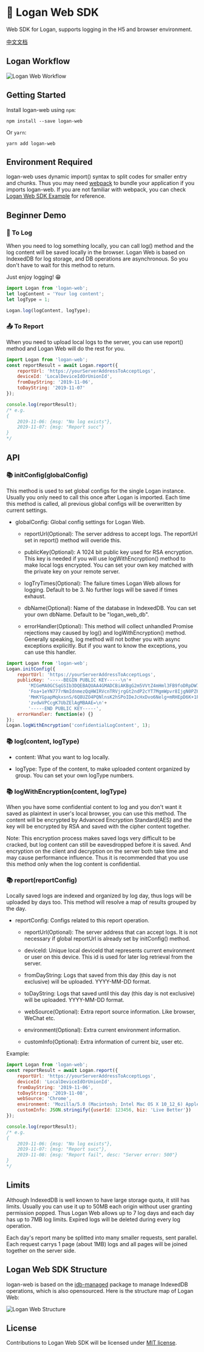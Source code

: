 # 🐺 Logan Web SDK
Web SDK for Logan, supports logging in the H5 and browser environment.

[中文文档](https://github.com/Meituan-Dianping/Logan/tree/master/Logan/WebSDK/README.ch.md)

## Logan Workflow

![Logan Web Workflow](https://raw.githubusercontent.com/Meituan-Dianping/Logan/master/Logan/WebSDK/img/logan_web_workflow_en.png)

## Getting Started
Install logan-web using `npm`:

```
npm install --save logan-web
```

Or `yarn`:

```
yarn add logan-web
```

## Environment Required
logan-web uses dynamic import() syntax to split codes for smaller entry and chunks. Thus you may need [webpack](https://webpack.js.org/) to bundle your application if you imports logan-web. If you are not familiar with webpack, you can check [Logan Web SDK Example](https://github.com/Meituan-Dianping/Logan/tree/master/Example/Logan-WebSDK) for reference.


## Beginner Demo 
### 🎒 To Log

When you need to log something locally, you can call log() method and the log content will be saved locally in the browser. Logan Web is based on IndexedDB for log storage, and DB operations are asynchronous. So you don't have to wait for this method to return.

Just enjoy logging! 😁

```js
import Logan from 'logan-web';
let logContent = 'Your log content';
let logType = 1;

Logan.log(logContent, logType);
```

### 📤 To Report

When you need to upload local logs to the server, you can use report() method and Logan Web will do the rest for you.

```js
import Logan from 'logan-web';
const reportResult = await Logan.report({
    reportUrl: 'https://yourServerAddressToAcceptLogs',
    deviceId: 'LocalDeviceIdOrUnionId',
    fromDayString: '2019-11-06',
    toDayString: '2019-11-07'
});

console.log(reportResult);
/* e.g.
{ 
	2019-11-06: {msg: "No log exists"},
	2019-11-07: {msg: "Report succ"}
}
*/
```

## API

### 📚 initConfig(globalConfig)
This method is used to set global configs for the single Logan instance. Usually you only need to call this once after Logan is imported. Each time this method is called, all previous global configs will be overwritten by current settings.

* globalConfig: Global config settings for Logan Web.
	* reportUrl(Optional): The server address to accept logs. The reportUrl set in report() method will overide this.
	
	* publicKey(Optional): A 1024 bit public key used for RSA encryption. This key is needed if you will use logWithEncryption() method to make local logs encrypted. You can set your own key matched with the private key on your remote server.
	
	* logTryTimes(Optional): The failure times Logan Web allows for logging. Default to be 3. No further logs will be saved if times exhaust.
	
	* dbName(Optional): Name of the database in IndexedDB. You can set your own dbName. Default to be "logan\_web\_db".
	
	* errorHandler(Optional): This method will collect unhandled Promise rejections may caused by log() and logWithEncryption() method. Generally speaking, log method will not bother you with async exceptions explicitly. But if you want to know the exceptions, you can use this handler.

```js
import Logan from 'logan-web';
Logan.initConfig({
	reportUrl: 'https://yourServerAddressToAcceptLogs',
	publicKey: '-----BEGIN PUBLIC KEY-----\n'+
        'MIGeMA0GCSqGSIb3DQEBAQUAA4GMADCBiAKBgG2m5VVtZ4mHml3FB9foDRpDW7Pw\n'+
        'Foa+1eYN777rNmIdnmezQqHWIRVcnTRVjrgGt2ndP2cYT7MgmWpvr8IjgN0PZ6ng\n'+
        'MmKYGpapMqkxsnS/6Q8UZO4PQNlnsK2hSPoIDeJcHxDvo6Nelg+mRHEpD6K+1FIq\n'+
        'zvdwVPCcgK7UbZElAgMBAAE=\n'+
        '-----END PUBLIC KEY-----',
    errorHandler: function(e) {}
});
Logan.logWithEncryption('confidentialLogContent', 1);

```

### 📚 log(content, logType)

* content: What you want to log locally.

* logType: Type of the content, to make uploaded content organized by group. You can set your own logType numbers.

### 📚 logWithEncryption(content, logType)
When you have some confidential content to log and you don't want it saved as plaintext in user's local browser, you can use this method. The content will be encrypted by Advanced Encryption Standard(AES) and the key will be encrypted by RSA and saved with the cipher content together. 

Note: This encryption process makes saved logs very difficult to be cracked, but log content can still be eavesdropped before it is saved. And encryption on the client and decryption on the server both take time and may cause performance influence. Thus it is recommended that you use this method only when the log content is confidential.

### 📚 report(reportConfig)
Locally saved logs are indexed and organized by log day, thus logs will be uploaded by days too. This method will resolve a map of results grouped by the day.

* reportConfig: Configs related to this report operation.
	* reportUrl(Optional): The server address that can accept logs. It is not necessary if global reportUrl is already set by initConfig() method.
	
	* deviceId: Unique local deviceId that represents current environment or user on this device. This id is used for later log retrieval from the server.
	
	* fromDayString: Logs that saved from this day (this day is not exclusive) will be uploaded. YYYY-MM-DD format.
	
	* toDayString: Logs that saved until this day (this day is not exclusive) will be uploaded. YYYY-MM-DD format.
	
	* webSource(Optional): Extra report source information. Like browser, WeChat etc.
	
	* environment(Optional): Extra current environment information.
	
	* customInfo(Optional): Extra information of current biz, user etc.

Example:

```js
import Logan from 'logan-web';
const reportResult = await Logan.report({
    reportUrl: 'https://yourServerAddressToAcceptLogs',
    deviceId: 'LocalDeviceIdOrUnionId',
    fromDayString: '2019-11-06',
    toDayString: '2019-11-08',
    webSource: 'Chrome',
    environment: 'Mozilla/5.0 (Macintosh; Intel Mac OS X 10_12_6) AppleWebKit/537.36 (KHTML, like Gecko) Chrome/77.0.3865.120 Safari/537.36',
    customInfo: JSON.stringify({userId: 123456, biz: 'Live Better'})
});

console.log(reportResult);
/* e.g.
{ 
	2019-11-06: {msg: "No log exists"},
	2019-11-07: {msg: "Report succ"},
	2019-11-08: {msg: "Report fail", desc: "Server error: 500"}
}
*/
```

## Limits
Although IndexedDB is well known to have large storage quota, it still has limits. Usually you can use it up to 50MB each origin without user granting permission popped. Thus Logan Web allows up to 7 log days and each day has up to 7MB log limits. Expired logs will be deleted during every log operation.

Each day's report many be splitted into many smaller requests, sent parallel. Each request carrys 1 page (about 1MB) logs and all pages will be joined together on the server side. 


## Logan Web SDK Structure
logan-web is based on the [idb-managed](https://github.com/sylvia1106/idb-managed) package to manage IndexedDB operations, which is also opensourced. Here is the structure map of Logan Web:

![Logan Web Structure](https://raw.githubusercontent.com/Meituan-Dianping/Logan/master/Logan/WebSDK/img/logan_web_structure_en.png)


## License
Contributions to Logan Web SDK will be licensed under [MIT license](https://github.com/Meituan-Dianping/Logan/blob/master/LICENSE).
	
	
